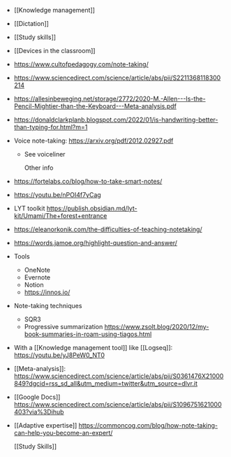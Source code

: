 - [[Knowledge management]]
- [[Dictation]]
- [[Study skills]]
- [[Devices in the classroom]]
- https://www.cultofpedagogy.com/note-taking/
- https://www.sciencedirect.com/science/article/abs/pii/S2211368118300214
- https://allesinbeweging.net/storage/2772/2020-M.-Allen---Is-the-Pencil-Mightier-than-the-Keyboard---Meta-analysis.pdf
- https://donaldclarkplanb.blogspot.com/2022/01/is-handwriting-better-than-typing-for.html?m=1
- Voice note-taking: https://arxiv.org/pdf/2012.02927.pdf
	- See voiceliner
	  
	  Other info
- https://fortelabs.co/blog/how-to-take-smart-notes/
- https://youtu.be/nPOI4f7yCag
- LYT toolkit https://publish.obsidian.md/lyt-kit/Umami/The+forest+entrance
- https://eleanorkonik.com/the-difficulties-of-teaching-notetaking/
- https://words.jamoe.org/highlight-question-and-answer/
- Tools
	- OneNote
	- Evernote
	- Notion
	- https://innos.io/
- Note-taking techniques
	- SQR3
	- Progressive summarization https://www.zsolt.blog/2020/12/my-book-summaries-in-roam-using-tiagos.html
- With a [[Knowledge management tool]] like [[Logseq]]: https://youtu.be/yJ8PeW0_NT0
- [[Meta-analysis]]: https://www.sciencedirect.com/science/article/abs/pii/S0361476X21000849?dgcid=rss_sd_all&utm_medium=twitter&utm_source=dlvr.it
- [[Google Docs]] https://www.sciencedirect.com/science/article/abs/pii/S1096751621000403?via%3Dihub
- [[Adaptive expertise]] https://commoncog.com/blog/how-note-taking-can-help-you-become-an-expert/
  
  [[Study Skills]]